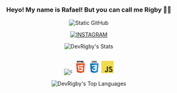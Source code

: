 <div align="center">

### Heyo! My name is Rafael! But you can call me Rigby 💪🏽
>
<img src="https://img.shields.io/static/v1?label=Overview&message=DEVRIGBY&color=000000&style=for-the-badge&logo=GitHub" alt="Static GitHub">

[![INSTAGRAM](https://img.shields.io/badge/Instagram-000000?style=for-the-badge&logo=instagram&logoColor=white)](https://www.instagram.com/rm_porto?igsh=MWY2eWE0MmMxdHAyaw%3D%3D&utm_source=qr) 

![DevRigby's Stats](https://github-readme-stats.vercel.app/api?username=DevRigby&theme=dark&show_icons=true&hide_border=true&count_private=true)

##

<code><img height="32" src="https://cdn.iconscout.com/icon/free/png-512/c-programming-569564.png" alt="c"/></code>
<code><img height="32" src="https://raw.githubusercontent.com/github/explore/80688e429a7d4ef2fca1e82350fe8e3517d3494d/topics/html/html.png" alt="HTML5"/></code>
<code><img height="32" src="https://raw.githubusercontent.com/github/explore/80688e429a7d4ef2fca1e82350fe8e3517d3494d/topics/css/css.png" alt="CSS"/></code>
<code><img height="32" src="https://raw.githubusercontent.com/github/explore/80688e429a7d4ef2fca1e82350fe8e3517d3494d/topics/javascript/javascript.png" alt="Javascript"/></code>

![DevRigby's Top Languages](https://github-readme-stats.vercel.app/api/top-langs/?username=DevRigby&theme=dark&show_icons=true&hide_border=true&layout=compact)

</div>
